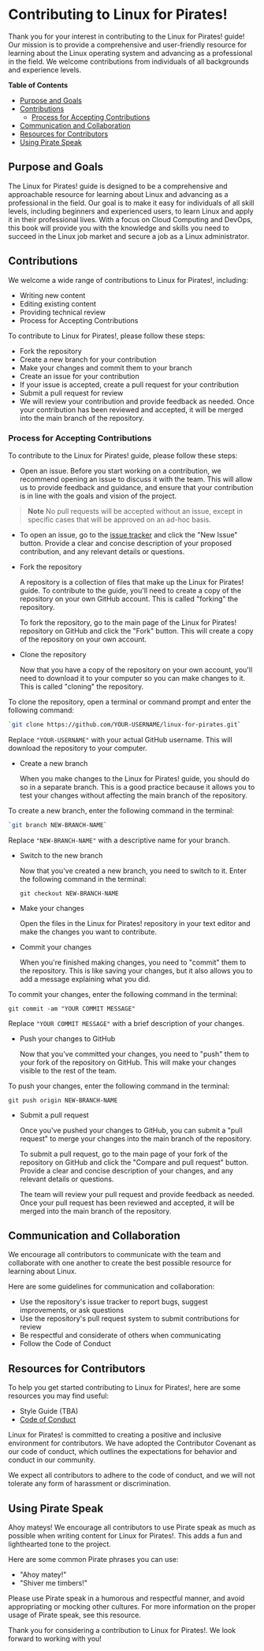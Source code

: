 # Contributing to Linux for Pirates!

Thank you for your interest in contributing to the Linux for Pirates! guide! Our mission is to provide a comprehensive and user-friendly resource for learning about the Linux operating system and advancing as a professional in the field. We welcome contributions from individuals of all backgrounds and experience levels.

<!-- START doctoc generated TOC please keep comment here to allow auto update -->
<!-- DON'T EDIT THIS SECTION, INSTEAD RE-RUN doctoc TO UPDATE -->
**Table of Contents**

- [Purpose and Goals](#purpose-and-goals)
- [Contributions](#contributions)
  - [Process for Accepting Contributions](#process-for-accepting-contributions)
- [Communication and Collaboration](#communication-and-collaboration)
- [Resources for Contributors](#resources-for-contributors)
- [Using Pirate Speak](#using-pirate-speak)

<!-- END doctoc generated TOC please keep comment here to allow auto update -->

## Purpose and Goals

The Linux for Pirates! guide is designed to be a comprehensive and approachable resource for learning about Linux and advancing as a professional in the field. Our goal is to make it easy for individuals of all skill levels, including beginners and experienced users, to learn Linux and apply it in their professional lives. With a focus on Cloud Computing and DevOps, this book will provide you with the knowledge and skills you need to succeed in the Linux job market and secure a job as a Linux administrator.

## Contributions

We welcome a wide range of contributions to Linux for Pirates!, including:

- Writing new content
- Editing existing content
- Providing technical review
- Process for Accepting Contributions

To contribute to Linux for Pirates!, please follow these steps:

- Fork the repository
- Create a new branch for your contribution
- Make your changes and commit them to your branch
- Create an issue for your contribution
- If your issue is accepted, create a pull request for your contribution
- Submit a pull request for review
- We will review your contribution and provide feedback as needed. Once your contribution has been reviewed and accepted, it will be merged into the main branch of the repository.

### Process for Accepting Contributions

To contribute to the Linux for Pirates! guide, please follow these steps:

- Open an issue. Before you start working on a contribution, we recommend opening an issue to discuss it with the team. This will allow us to provide feedback and guidance, and ensure that your contribution is in line with the goals and vision of the project.

> **Note** No pull requests will be accepted without an issue, except in specific cases that will be approved on an ad-hoc basis.

- To open an issue, go to the [issue tracker](https://github.com/loftwah/linux-for-pirates/issues) and click the "New Issue" button. Provide a clear and concise description of your proposed contribution, and any relevant details or questions.

- Fork the repository

    A repository is a collection of files that make up the Linux for Pirates! guide. To contribute to the guide, you'll need to create a copy of the repository on your own GitHub account. This is called "forking" the repository.

    To fork the repository, go to the main page of the Linux for Pirates! repository on GitHub and click the "Fork" button. This will create a copy of the repository on your own account.

- Clone the repository

    Now that you have a copy of the repository on your own account, you'll need to download it to your computer so you can make changes to it. This is called "cloning" the repository.

To clone the repository, open a terminal or command prompt and enter the following command:

```bash
`git clone https://github.com/YOUR-USERNAME/linux-for-pirates.git`
```

Replace `"YOUR-USERNAME"` with your actual GitHub username. This will download the repository to your computer.

- Create a new branch

    When you make changes to the Linux for Pirates! guide, you should do so in a separate branch. This is a good practice because it allows you to test your changes without affecting the main branch of the repository.

To create a new branch, enter the following command in the terminal:

```bash
`git branch NEW-BRANCH-NAME`
```

Replace `"NEW-BRANCH-NAME"` with a descriptive name for your branch.

- Switch to the new branch

    Now that you've created a new branch, you need to switch to it. Enter the following command in the terminal:

    `git checkout NEW-BRANCH-NAME`

- Make your changes

    Open the files in the Linux for Pirates! repository in your text editor and make the changes you want to contribute.

- Commit your changes

    When you're finished making changes, you need to "commit" them to the repository. This is like saving your changes, but it also allows you to add a message explaining what you did.

To commit your changes, enter the following command in the terminal:

`git commit -am "YOUR COMMIT MESSAGE"`

Replace `"YOUR COMMIT MESSAGE"` with a brief description of your changes.

- Push your changes to GitHub

    Now that you've committed your changes, you need to "push" them to your fork of the repository on GitHub. This will make your changes visible to the rest of the team.

To push your changes, enter the following command in the terminal:

`git push origin NEW-BRANCH-NAME`

- Submit a pull request

    Once you've pushed your changes to GitHub, you can submit a "pull request" to merge your changes into the main branch of the repository.

    To submit a pull request, go to the main page of your fork of the repository on GitHub and click the "Compare and pull request" button. Provide a clear and concise description of your changes, and any relevant details or questions.

    The team will review your pull request and provide feedback as needed. Once your pull request has been reviewed and accepted, it will be merged into the main branch of the repository.

## Communication and Collaboration

We encourage all contributors to communicate with the team and collaborate with one another to create the best possible resource for learning about Linux.

Here are some guidelines for communication and collaboration:

- Use the repository's issue tracker to report bugs, suggest improvements, or ask questions
- Use the repository's pull request system to submit contributions for review
- Be respectful and considerate of others when communicating
- Follow the Code of Conduct

## Resources for Contributors

To help you get started contributing to Linux for Pirates!, here are some resources you may find useful:

- Style Guide (TBA)
- [Code of Conduct](CODE_OF_CONDUCT.md)

Linux for Pirates! is committed to creating a positive and inclusive environment for contributors. We have adopted the Contributor Covenant as our code of conduct, which outlines the expectations for behavior and conduct in our community.

We expect all contributors to adhere to the code of conduct, and we will not tolerate any form of harassment or discrimination.

## Using Pirate Speak

Ahoy mateys! We encourage all contributors to use Pirate speak as much as possible when writing content for Linux for Pirates!. This adds a fun and lighthearted tone to the project.

Here are some common Pirate phrases you can use:

- "Ahoy matey!"
- "Shiver me timbers!"

Please use Pirate speak in a humorous and respectful manner, and avoid appropriating or mocking other cultures. For more information on the proper usage of Pirate speak, see this resource.

Thank you for considering a contribution to Linux for Pirates!. We look forward to working with you!
